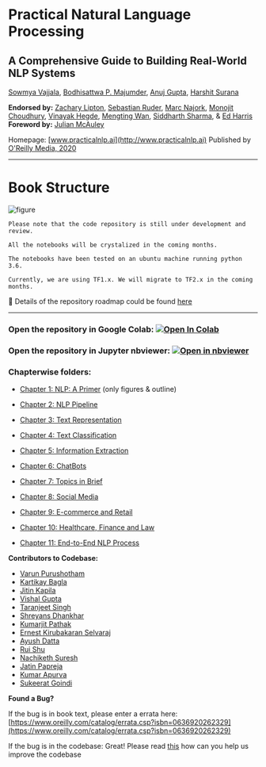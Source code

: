 # Practical Natural Language Processing
## A Comprehensive Guide to Building Real-World NLP Systems
[Sowmya Vajjala](https://www.linkedin.com/in/sowmya-vajjala-2a38734/), [Bodhisattwa P. Majumder](http://www.majumderb.com/), [Anuj Gupta](https://www.linkedin.com/in/anujgupta-82/), [Harshit Surana](http://harshitsurana.com/)

**Endorsed by:**
[Zachary Lipton](http://zacklipton.com/), [Sebastian Ruder](https://ruder.io/), [Marc Najork](http://marc.najork.org/), [Monojit Choudhury](https://www.microsoft.com/en-us/research/people/monojitc/), [Vinayak Hegde](https://www.linkedin.com/in/vinayakh/), [Mengting Wan](https://mengtingwan.github.io/), [Siddharth Sharma](https://www.linkedin.com/in/siddharth-sharma-31140210/), & [Ed Harris](https://www.linkedin.com/in/e10is/)
**Foreword by:** [Julian McAuley](https://cseweb.ucsd.edu/~jmcauley/)


Homepage: [www.practicalnlp.ai](http://www.practicalnlp.ai)
Published by [O'Reilly Media, 2020](http://shop.oreilly.com/product/0636920262329.do)

-----------------------------------------------------------------------------------
# Book Structure

![figure](https://github.com/practical-nlp/practical-nlp-figures/raw/master/figures/P-1.png)



```
Please note that the code repository is still under development and review.

All the notebooks will be crystalized in the coming months. 

The notebooks have been tested on an ubuntu machine running python 3.6. 

Currently, we are using TF1.x. We will migrate to TF2.x in the coming months.  
```
🚩 Details of the repository roadmap could be found [here](roadmap.md)

-----------------------------------------------------------------------------------

<!-- ![](http://check-server.in/book/images/book.png =250x250)](http://practicalnlp.ai) -->

### Open the repository in Google Colab: [![Open In Colab](https://colab.research.google.com/assets/colab-badge.svg)](https://colab.research.google.com/github/practical-nlp/practical-nlp/blob/master)

### Open the repository in Jupyter nbviewer: [![Open in nbviewer](https://user-images.githubusercontent.com/2791223/29387450-e5654c72-8294-11e7-95e4-090419520edb.png)](https://nbviewer.jupyter.org/github/practical-nlp/practical-nlp/tree/master/)

### Chapterwise folders:

  * [Chapter 1: NLP: A Primer](https://github.com/practical-nlp/practical-nlp/tree/master/Ch1) (only figures & outline)

  * [Chapter 2: NLP Pipeline](https://github.com/practical-nlp/practical-nlp/tree/master/Ch2) 

  * [Chapter 3: Text Representation](https://github.com/practical-nlp/practical-nlp/tree/master/Ch3) 

  * [Chapter 4: Text Classification](https://github.com/practical-nlp/practical-nlp/tree/master/Ch4) 
  
  * [Chapter 5: Information Extraction](https://github.com/practical-nlp/practical-nlp/tree/master/Ch5) 
  
  * [Chapter 6: ChatBots](https://github.com/practical-nlp/practical-nlp/tree/master/Ch6) 
  
  * [Chapter 7: Topics in Brief](https://github.com/practical-nlp/practical-nlp/tree/master/Ch7) 
  
  * [Chapter 8: Social Media](https://github.com/practical-nlp/practical-nlp/tree/master/Ch8) 
    
  * [Chapter 9: E-commerce and Retail ](https://github.com/practical-nlp/practical-nlp/tree/master/Ch9)

  * [Chapter 10: Healthcare, Finance and Law](https://github.com/practical-nlp/practical-nlp/tree/master/Ch10) 
    
  * [Chapter 11: End-to-End NLP Process](https://github.com/practical-nlp/practical-nlp/tree/master/Ch11)


**Contributors to Codebase:**

* [Varun Purushotham](https://www.linkedin.com/in/varunp2k/)
* [Kartikay Bagla](https://www.linkedin.com/in/kartikay-bagla-60638a167/)
* [Jitin Kapila](https://www.linkedin.com/in/jitinkapila/)
* [Vishal Gupta](https://www.linkedin.com/in/vishalg8897/)
* [Taranjeet Singh](https://www.linkedin.com/in/taranjeet7114/)
* [Shreyans Dhankhar](https://www.linkedin.com/in/shreyans-dhankhar-501b88118/)
* [Kumarjit Pathak](https://www.linkedin.com/in/kumarjitpathak/)
* [Ernest Kirubakaran Selvaraj](https://www.linkedin.com/in/ernest-s-kirubakaran/)
* [Ayush Datta](https://www.linkedin.com/in/ayushdatta/)
* [Rui Shu](https://www.linkedin.com/in/rui-shu/)
* [Nachiketh Suresh](https://www.linkedin.com/in/nachiketh-suresh-a4955411/)
* [Jatin Papreja](https://www.linkedin.com/in/jatin-papreja-71982bb9/)
* [Kumar Apurva](https://www.linkedin.com/in/kumar-apurva-000b38197/)
* [Sukeerat Goindi](https://github.com/sukeeratsg)


**Found a Bug?**

If the bug is in book text, please enter a errata here: 
[https://www.oreilly.com/catalog/errata.csp?isbn=0636920262329](https://www.oreilly.com/catalog/errata.csp?isbn=0636920262329) 

If the bug is in the codebase:
Great! Please read [this](https://github.com/practical-nlp/practical-nlp/edit/master/Contributing.md) how can you help us improve the codebase
